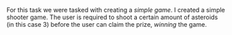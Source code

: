 For this task we were tasked with creating a *simple game*. 
I created a simple shooter game. The user is required to shoot a certain amount of asteroids (in this case 3) before the user can claim the prize, *winning* the game.